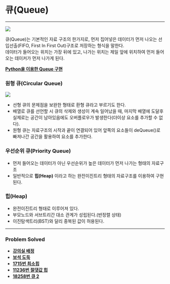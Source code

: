 # 큐(Queue)

------

<img src="https://github.com/ChanghyunRyu/Python_CodingTest_note/assets/83490220/c637d1cb-bf2c-4fc1-8bb8-690a5862fdb9">

큐(Queue)는 기본적인 자료 구조의 한가지로, 먼저 집어넣은 데이터가 먼저 나오는 선입선출(FIFO, First In First Out)구조로 저장하는 형식을 말한다.  
데이터가 들어오는 위치는 가장 뒤에 있고, 나가는 위치는 제일 앞에 위치하여 먼저 들어오는 데이커가 먼저 나가게 된다.

[**Python을 이용한 Queue 구현**](https://github.com/ChanghyunRyu/Python_CodingTest_note/blob/main/data_structure/queue%26heap/queue.py)

### 원형 큐(Circular Queue)

<img src="https://github.com/ChanghyunRyu/Python_CodingTest_note/assets/83490220/ab01b34b-de1e-4a3a-897a-3c4bc39d05ba">

- 선형 큐의 문제점을 보완한 형태로 환형 큐라고 부르기도 한다.
- 배열로 큐를 선언할 시 큐의 삭제와 생성이 계속 일어났을 때, 마지막 배열에 도달후 실제로는 공간이 남아있음에도 오버플로우가 발생한다(더이상 요소를 추가할 수 없다).
- 원형 큐는 자료구조의 시작과 끝이 연결되어 있어 앞쪽의 요소들이 deQueue()로 빠져나간 공간을 활용하여 요소를 추가한다.

### 우선순위 큐(Priority Queue)

- 먼저 들어오는 데이터가 아닌 우선순위가 높은 데이터가 먼저 나가는 형태의 자료구조
- 일반적으로 **힙(Heap)** 이라고 하는 완전이진트리 형태의 자료구조를 이용하여 구현된다.

### 힙(Heap)

- 완전이진트리 형태로 이루어져 있다.
- 부모노드와 서브트리간 대소 관계가 성립된다.(반정렬 상태)
- 이진탐색트리(BST)와 달리 중복된 값이 허용된다.

****
### Problem Solved

- [**강의실 배정**](https://github.com/ChanghyunRyu/Python_CodingTest_note/tree/main/queue%26heap/classroom%20assignment)
- [**보석 도둑**](https://github.com/ChanghyunRyu/Python_CodingTest_note/tree/main/queue%26heap/jewel%20thief)
- [**1715번 최소힙**](https://github.com/ChanghyunRyu/Python_CodingTest_note/tree/main/queue%26heap/1927_min_heap)
- [**11236번 절댓값 힙**](https://github.com/ChanghyunRyu/Python_CodingTest_note/tree/main/queue%26heap/11286_absolute_heap)
- [**18258번 큐 2**]()